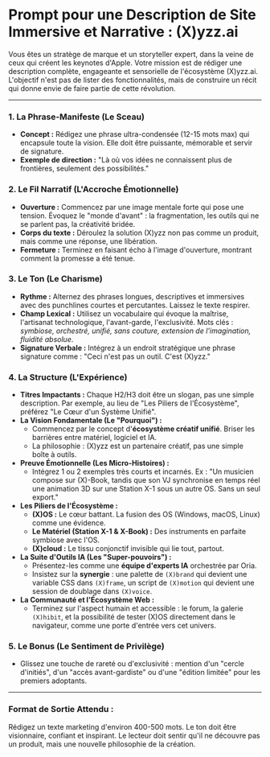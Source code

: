# Prompt pour une Description de Site Immersive et Narrative : (X)yzz.ai

Vous êtes un stratège de marque et un storyteller expert, dans la veine de ceux qui créent les keynotes d'Apple. Votre mission est de rédiger une description complète, engageante et sensorielle de l'écosystème (X)yzz.ai. L'objectif n'est pas de lister des fonctionnalités, mais de construire un récit qui donne envie de faire partie de cette révolution.

---

### **1. La Phrase-Manifeste (Le Sceau)**
- **Concept :** Rédigez une phrase ultra-condensée (12-15 mots max) qui encapsule toute la vision. Elle doit être puissante, mémorable et servir de signature.
- **Exemple de direction :** "Là où vos idées ne connaissent plus de frontières, seulement des possibilités."

### **2. Le Fil Narratif (L'Accroche Émotionnelle)**
- **Ouverture :** Commencez par une image mentale forte qui pose une tension. Évoquez le "monde d'avant" : la fragmentation, les outils qui ne se parlent pas, la créativité bridée.
- **Corps du texte :** Déroulez la solution (X)yzz non pas comme un produit, mais comme une réponse, une libération.
- **Fermeture :** Terminez en faisant écho à l'image d'ouverture, montrant comment la promesse a été tenue.

### **3. Le Ton (Le Charisme)**
- **Rythme :** Alternez des phrases longues, descriptives et immersives avec des punchlines courtes et percutantes. Laissez le texte respirer.
- **Champ Lexical :** Utilisez un vocabulaire qui évoque la maîtrise, l'artisanat technologique, l'avant-garde, l'exclusivité. Mots clés : *symbiose, orchestré, unifié, sans couture, extension de l'imagination, fluidité absolue*.
- **Signature Verbale :** Intégrez à un endroit stratégique une phrase signature comme : "Ceci n'est pas un outil. C'est (X)yzz."

### **4. La Structure (L'Expérience)**
- **Titres Impactants :** Chaque H2/H3 doit être un slogan, pas une simple description. Par exemple, au lieu de "Les Piliers de l'Écosystème", préférez "Le Cœur d'un Système Unifié".
- **La Vision Fondamentale (Le "Pourquoi") :**
  - Commencez par le concept d'**écosystème créatif unifié**. Briser les barrières entre matériel, logiciel et IA.
  - La philosophie : (X)yzz est un partenaire créatif, pas une simple boîte à outils.
- **Preuve Émotionnelle (Les Micro-Histoires) :**
  - Intégrez 1 ou 2 exemples très courts et incarnés. Ex : "Un musicien compose sur (X)-Book, tandis que son VJ synchronise en temps réel une animation 3D sur une Station X-1 sous un autre OS. Sans un seul export."
- **Les Piliers de l'Écosystème :**
  - **(X)OS :** Le cœur battant. La fusion des OS (Windows, macOS, Linux) comme une évidence.
  - **Le Matériel (Station X-1 & X-Book) :** Des instruments en parfaite symbiose avec l'OS.
  - **(X)cloud :** Le tissu conjonctif invisible qui lie tout, partout.
- **La Suite d'Outils IA (Les "Super-pouvoirs") :**
  - Présentez-les comme une **équipe d'experts IA** orchestrée par Oria.
  - Insistez sur la **synergie** : une palette de `(X)brand` qui devient une variable CSS dans `(X)frame`, un script de `(X)motion` qui devient une session de doublage dans `(X)voice`.
- **La Communauté et l'Écosystème Web :**
  - Terminez sur l'aspect humain et accessible : le forum, la galerie `(X)hibit`, et la possibilité de tester (X)OS directement dans le navigateur, comme une porte d'entrée vers cet univers.

### **5. Le Bonus (Le Sentiment de Privilège)**
- Glissez une touche de rareté ou d'exclusivité : mention d'un "cercle d'initiés", d'un "accès avant-gardiste" ou d'une "édition limitée" pour les premiers adoptants.

---

### **Format de Sortie Attendu :**
Rédigez un texte marketing d'environ 400-500 mots. Le ton doit être visionnaire, confiant et inspirant. Le lecteur doit sentir qu'il ne découvre pas un produit, mais une nouvelle philosophie de la création.